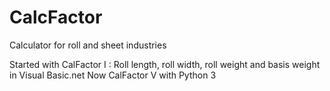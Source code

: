 # CalcFactor
Calculator for roll and sheet industries

Started with CalFactor I : Roll length, roll width, roll weight and basis weight in Visual Basic.net
Now CalFactor V with Python 3
